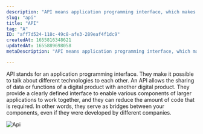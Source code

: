 ```yaml
---
description: "API means application programming interface, which makes different technologies communicate. API stands for an application programming interface. They make it possible to talk about different technologies to each other. An API allows the sharing of data or functions of a digital product with another digital product. They provide a clearly defined interface to enable various components of larger applications to work together, and they can reduce the amount of code that is required. In other words, they serve as bridges between your components, even if they were developed by different companies."
slug: "api"
title: "API"
tag: "A"
ID: "aff7d524-118c-49c8-afe3-289eaf4f1dc9"
createdAt: 1655816348621
updatedAt: 1655889698058
metaDescription: "API means application programming interface, which makes different technologies communicate. "

---
```

API stands for an application programming interface. They make it possible to talk about different technologies to each other. An API allows the sharing of data or functions of a digital product with another digital product. They provide a clearly defined interface to enable various components of larger applications to work together, and they can reduce the amount of code that is required. In other words, they serve as bridges between your components, even if they were developed by different companies.

![Api](https://media.giphy.com/media/Q61LJj43H48z1FIK4X/giphy-downsized-large.gif)